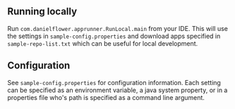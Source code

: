Running locally
---------------

Run `com.danielflower.apprunner.RunLocal.main` from your IDE. This will use the settings in
`sample-config.properties` and download apps specified in `sample-repo-list.txt` which can
be useful for local development.

Configuration
-------------

See `sample-config.properties` for configuration information. Each setting can be specified
as an environment variable, a java system property, or in a properties file who's path is
specified as a command line argument.